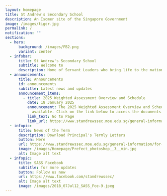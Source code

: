 ```yaml
---
layout: homepage
title: St Andrew's Secondary School
description: An Isomer site of the Singapore Government
image: /images/tiger.jpg
permalink: /
notification: ""
sections:
  - hero:
      background: /images/FB2.png
      variant: center
  - infobar:
      title: St Andrew's Secondary School
      subtitle: Welcome to
      description: Home of Servant Leaders who bring life to the nations
  - announcements:
      title: Announcements
      id: announcements
      subtitle: Latest news and updates
      announcement_items:
        - title: 2025 Weighted Assessment Overview and Schedule
          date: 18 January 2025
          announcement: The 2025 Weighted Assessment Overview and Schedule is now
            available. Click on the link below to access the documents.
          link_text: Go to Page
          link_url: https://www.standrewssec.moe.edu.sg/general-information/for-students/
  - infopic:
      title: News of the Term
      description: Download Principal's Termly Letters
      button: Here
      url: https://www.standrewssec.moe.edu.sg/general-information/for-parents/
      image: /images/Homepage/Prefect_photoshop__3__min.jpg
      alt: Image alt text
  - infopic:
      title: SASS Facebook
      subtitle: for more updates
      button: Follow us now
      url: https://www.facebook.com/standrewssec/
      alt: Image alt text
      image: /images/2018_07Jul12_SASS_Fce-9.jpeg
---
```

